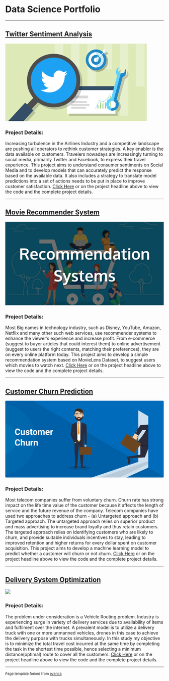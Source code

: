 # Data Science Portfolio

---

## [Twitter Sentiment Analysis](https://github.com/Priyakr14/Twitter-Sentiment-Analysis-for-Airlines.git)

<img src="https://github.com/Priyakr14/Twitter-Sentiment-Analysis-for-Airlines/blob/master/TSA.png?raw=true"/>

### Project Details: 
Increasing turbulence in the Airlines Industry and a competitive landscape are pushing all operators to rethink customer strategies. A key enabler is the data available on customers. Travelers nowadays are increasingly turning to social media, primarily Twitter and Facebook, to express their travel experience. This project aims to understand consumer sentiments on Social Media and to develop models that can accurately predict the response based on the available data. It also includes a strategy to translate model predictions into a set of actions needs to be put in place to improve customer satisfaction. [Click Here](https://github.com/Priyakr14/Twitter-Sentiment-Analysis-for-Airlines.git) or on the project headline above to view the code and the complete project details.

---

## [Movie Recommender System](https://github.com/Priyakr14/Movie-Recommender-System.git)

<img src="https://github.com/Priyakr14/Movie-Recommender-System/blob/master/Recommendation-systems.jpg?raw=true"/>

### Project Details: 
Most Big names in technology industry, such as Disney, YouTube, Amazon, Netflix and many other such web services, use recommender systems to enhance the viewer’s experience and increase profit. From e-commerce (suggest to buyer articles that could interest them) to online advertisement (suggest to users the right contents, matching their preferences), they are on every online platform today. This project aims to develop a simple recommendation system based on MovieLens Dataset, to suggest users which movies to watch next. [Click Here](https://github.com/Priyakr14/Movie-Recommender-System.git) or on the project headline above to view the code and the complete project details.

---

## [Customer Churn Prediction](https://github.com/Priyakr14/Customer-Churn-Prediction.git)

<img src="https://github.com/Priyakr14/Customer-Churn-Prediction/blob/master/customer%20churn.png?raw=true"/>

### Project Details: 
Most telecom companies suffer from voluntary churn. Churn rate has strong impact on the life time value of the customer because it affects the length of service and the future revenue of the company. Telecom companies have used two approaches to address churn - (a) Untargeted approach and (b) Targeted approach. The untargeted approach relies on superior product and mass advertising to increase brand loyalty and thus retain customers. The targeted approach relies on identifying customers who are likely to churn, and  provide suitable individuals incentives to stay, leading to improved retention and higher returns for every dollar spent on customer acquisition. This project aims to develop a machine learning model to predict whether a customer will churn or not churn. [Click Here](https://github.com/Priyakr14/Customer-Churn-Prediction.git) or on the project headline above to view the code and the complete project details.

---

## [Delivery System Optimization](https://github.com/Priyakr14/Optimization-of-Truck-Drone-Delivery-System.git)

<img src="https://github.com/Priyakr14/Optimization-of-Truck-Drone-Delivery-System/blob/master/Workhorse-Drone-Delivery-Truck-System%20(1).jpg?raw=true"/>

### Project Details: 
The problem under consideration is a Vehicle Routing problem. Industry is experiencing surge in variety of delivery services due to availability of items and fulfilment over the internet. A prevalent model is to utilize a delivery truck with one or more unmanned vehicles, drones in this case to achieve the delivery purpose with trucks simultaneously. In this study my objective is to minimize the total travel cost incurred at the same time by completing the task in the shortest time possible, hence selecting a minimum distance(optimal) route to cover all the customers. [Click Here](https://github.com/Priyakr14/Optimization-of-Truck-Drone-Delivery-System.git) or on the project headline above to view the code and the complete project details.







---
<p style="font-size:11px">Page template forked from <a href="https://github.com/evanca/quick-portfolio">evanca</a></p>
